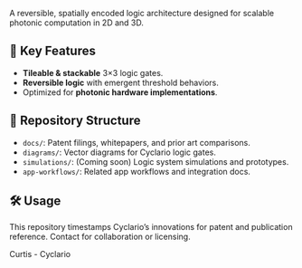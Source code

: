 A reversible, spatially encoded logic architecture designed for scalable photonic computation in 2D and 3D.

## 🚀 Key Features
- **Tileable & stackable** 3×3 logic gates.
- **Reversible logic** with emergent threshold behaviors.
- Optimized for **photonic hardware implementations**.

## 📂 Repository Structure
- `docs/`: Patent filings, whitepapers, and prior art comparisons.
- `diagrams/`: Vector diagrams for Cyclario logic gates.
- `simulations/`: (Coming soon) Logic system simulations and prototypes.
- `app-workflows/`: Related app workflows and integration docs.

## 🛠️ Usage
This repository timestamps Cyclario’s innovations for patent and publication reference. Contact for collaboration or licensing.

Curtis - Cyclario
